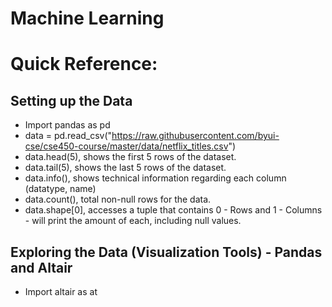 # Machine Learning

# Quick Reference:

## Setting up the Data

- Import pandas as pd
- data = pd.read_csv("https://raw.githubusercontent.com/byui-cse/cse450-course/master/data/netflix_titles.csv")
- data.head(5), shows the first 5 rows of the dataset.
- data.tail(5), shows the last 5 rows of the dataset.
- data.info(), shows technical information regarding each column (datatype, name)
- data.count(), total non-null rows for the data.
- data.shape[0], accesses a tuple that contains 0 - Rows and 1 - Columns - will print the amount of each, including null values.

## Exploring the Data (Visualization Tools) - Pandas and Altair

- Import altair as at
